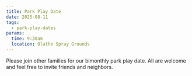 ```yaml
---
title: Park Play Date
date: 2025-08-11
tags:
  - park-play-dates
params:
  time: 9:30am
  location: Olathe Spray Grounds
---
```


Please join other families for our bimonthly park play date. All are welcome and feel free to invite friends and neighbors.
